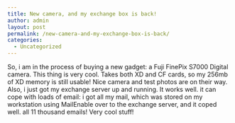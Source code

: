 ```yaml
---
title: New camera, and my exchange box is back!
author: admin
layout: post
permalink: /new-camera-and-my-exchange-box-is-back/
categories:
  - Uncategorized
---
```

So, i am in the process of buying a new gadget: a Fuji FinePix S7000 Digital camera. This thing is very cool. Takes both XD and CF cards, so my 256mb of XD memory is still usable! Nice camera and test photos are on their way. Also, i just got my exchange server up and running. It works well. it can cope with loads of email: i got all my mail, which was stored on my workstation using MailEnable over to the exchange server, and it coped well. all 11 thousand emails! Very cool stuff!